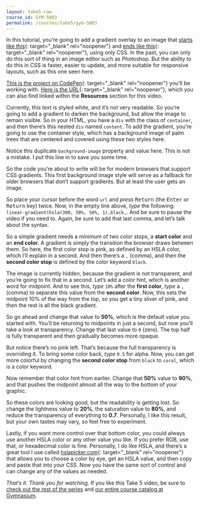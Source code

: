 ```yaml
---
layout: take5-raw
course_id: GYM-5003
permalink: /courses/take5/gym-5003
---
```


In this tutorial, you’re going to add a gradient overlay to an image that [starts like this][1]{: target="_blank" rel="noopener"} and [ends like this][2]{: target="_blank" rel="noopener"}, using only CSS. In the past, you can only do this sort of thing in an image editor such as Photoshop. But the ability to do this in CSS is faster, easier to update, and more suitable for responsive layouts, such as this one seen here.

[This is the project on CodePen][1]{: target="_blank" rel="noopener"} you’ll be working with. [Here is the URL][1]{: target="_blank" rel="noopener"}, which you can also find linked within the **Resources** section for this video.

Currently, this text is styled white, and it’s not very readable. So you’re going to add a gradient to darken the background, but allow the image to remain visible. So in your HTML, you have a `div` with the class of `container`, and then there’s this nested `div` named `content`. To add the gradient, you’re going to use the container style, which has a background image of palm trees that are centered and covered using these two styles here.

Notice this duplicate `background-image` property and value here. This is not a mistake. I put this line in to save you some time.

So the code you’re about to write will be for modern browsers that support CSS gradients. This first background image style will serve as a fallback for older browsers that don’t support gradients. But at least the user gets an image.

So place your cursor before the word `url` and *press* <kbd>Return</kbd> (the <kbd>Enter</kbd> or <kbd>Return</kbd> key) twice. Now, in the empty line above, *type* the following: `linear-gradient(hsla(300, 50%, 50%, 1),black,`. And be sure to pause the video if you need to. Again, be sure to add that last comma, and let’s talk about the syntax.

So a simple gradient needs a minimum of two color stops, a **start color** and an **end color**. A gradient is simply the transition the browser draws between them. So here, the first color stop is pink, as defined by an HSLA color, which I’ll explain in a second. And then there’s a `,` (comma), and then the **second color stop** is defined by the color keyword `black`.

The image is currently hidden, because the gradient is not transparent, and you’re going to fix that in a second. Let’s add a color hint, which is another word for midpoint. And to see this, *type* `10%` after the **first color**, *type* a `,` (comma) to separate this value from the **second color**. Now, this sets the midpoint 10% of the way from the top, so you get a tiny sliver of pink, and then the rest is all the black gradient.

So go ahead and change that value to **50%**, which is the default value you started with. You’ll be returning to midpoints in just a second, but now you’ll take a look at transparency. Change that last value to `0` (zero). The top half is fully transparent and then gradually becomes more opaque.

But notice there’s no pink left. That’s because the full transparency is overriding it. To bring some color back, *type* `0.5` for alpha. Now, you can get more colorful by changing the **second color stop** from `black` to `coral`, which is a color keyword.

Now remember that color hint from earlier. Change that **50%** value to **90%**, and that pushes the midpoint almost all the way to the bottom of your graphic.

So these colors are looking good, but the readability is getting lost. So change the lightness value to **20%**, the saturation value to **80%**, and reduce the transparency of everything to **0.7**. Personally, I like this result, but your own tastes may vary, so feel free to experiment.

Lastly, if you want more control over that bottom color, you could always use another HSLA color or any other value you like. If you prefer RGB, use that, or hexadecimal color is fine. Personally, I do like HSLA, and there’s a great tool I use called [hslapicker.com][3]{: target="_blank" rel="noopener"} that allows you to choose a color by eye, get an HSLA value, and then copy and paste that into your CSS. Now you have the same sort of control and can change any of the values as needed.

*That’s it. Thank you for watching.* If you like this Take 5 video, be sure to [check out the rest of the series][4] and [our entire course catalog at Gymnasium][5].

[1]: https://codepen.io/josborn/pen/WWzBwO
[2]: https://codepen.io/josborn/pen/JVavQN
[3]: https://hslpicker.com
[4]: https://thegymnasium.com/courses/take5
[5]: https://thegymnasium.com/courses
